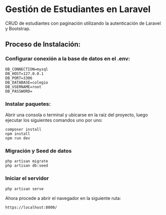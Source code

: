 # Gestión de Estudiantes en Laravel
CRUD de estudiantes con paginación utilizando la autenticación de Laravel y Bootstrap.
## Proceso de Instalación:
### Configurar conexión a la base de datos en el .env:
```
DB_CONNECTION=mysql
DB_HOST=127.0.0.1
DB_PORT=3306
DB_DATABASE=colegio
DB_USERNAME=root
DB_PASSWORD=
```
### Instalar paquetes:
Abrir una consola  o terminal y ubicarse en la raíz del proyecto, luego ejecutar los siguientes comandos uno por uno:
```
composer install
npm install
npm run dev
```
### Migración y Seed de datos
```
php artisan migrate
php artisan db:seed
```
### Iniciar el servidor
```
php artisan serve
```
Ahora procede a abrir el navegador en la siguiente ruta: 
```
https://localhost:8000/